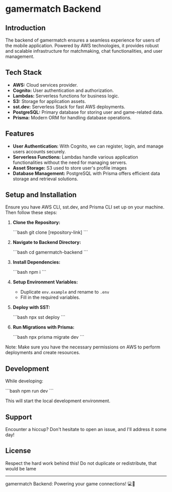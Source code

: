 # gamermatch Backend

## Introduction

The backend of gamermatch ensures a seamless experience for users of the mobile application. Powered by AWS technologies, it provides robust and scalable infrastructure for matchmaking, chat functionalities, and user management.

## Tech Stack

- **AWS:** Cloud services provider.
- **Cognito:** User authentication and authorization.
- **Lambdas:** Serverless functions for business logic.
- **S3:** Storage for application assets.
- **sst.dev:** Serverless Stack for fast AWS deployments.
- **PostgreSQL:** Primary database for storing user and game-related data.
- **Prisma:** Modern ORM for handling database operations.

## Features

- **User Authentication:** With Cognito, we can register, login, and manage users accounts securely.
- **Serverless Functions:** Lambdas handle various application functionalities without the need for managing servers.
- **Asset Storage:** S3 used to store user's profile images
- **Database Management:** PostgreSQL with Prisma offers efficient data storage and retrieval solutions.

## Setup and Installation

Ensure you have AWS CLI, sst.dev, and Prisma CLI set up on your machine. Then follow these steps:

1. **Clone the Repository:**

   \```bash
   git clone [repository-link]
   \```

2. **Navigate to Backend Directory:**

   \```bash
   cd gamermatch-backend
   \```

3. **Install Dependencies:**

   \```bash
   npm i
   \```

4. **Setup Environment Variables:**

   - Duplicate `env.example` and rename to `.env`
   - Fill in the required variables.

5. **Deploy with SST:**

   \```bash
   npx sst deploy
   \```

6. **Run Migrations with Prisma:**

   \```bash
   npx prisma migrate dev
   \```

Note: Make sure you have the necessary permissions on AWS to perform deployments and create resources.

## Development

While developing:

\```bash
npm run dev
\```

This will start the local development environment.

## Support

Encounter a hiccup? Don't hesitate to open an issue, and I'll address it some day!

## License

Respect the hard work behind this! Do not duplicate or redistribute, that would be lame

---

gamermatch Backend: Powering your game connections! 💻🚀

